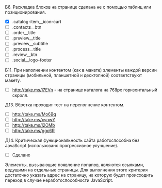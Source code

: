 Б6. Раскладка блоков на странице сделана не с помощью таблиц или позиционирования.

- [x] .catalog-item__icon-cart
- [ ] .contacts__btn
- [ ] .order__title
- [ ] .preview__title
- [ ] .preview__subtitle
- [ ] .process__title
- [ ] .review__btn
- [ ] .social__logo-footer

Б11. При наполнении контентом (как в макете) элементы каждой версии страницы (мобильной, планшетной и десктопной) соответствуют макету.

- [ ] http://take.ms/i7EVn - на странице каталога на 768px горизонтальный скролл.

Д13. Вёрстка проходит тест на переполнение контентом.

- [ ] http://take.ms/Mo6Bq
- [ ] http://take.ms/xyqwY
- [ ] http://take.ms/l2OMb
- [ ] http://take.ms/ggc6R

Д14. Критическая функциональность сайта работоспособна без JavaScript (использовано прогрессивное улучшение).

- [ ] Сделано

Элементы, вызывающие появление попапов, являются ссылками, ведущими на отдельные страницы.
Для выполнения этого критерия достаточно указать адрес на страницу, на которую будет происходить переход в случае неработоспособности JavaScript.
